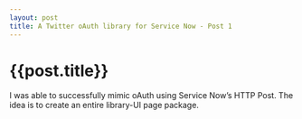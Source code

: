 ```yaml
---
layout: post
title: A Twitter oAuth library for Service Now - Post 1
--- 
```




 {{post.title}}
======================================================




<p>I was able to successfully mimic oAuth using Service Now&#8217;s HTTP Post. The idea is to create an entire library-UI page package.</p>